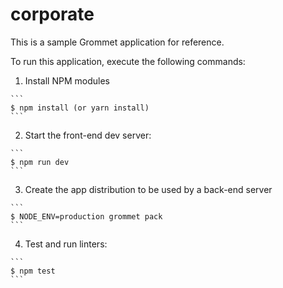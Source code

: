 # corporate

This is a sample Grommet application for reference.

To run this application, execute the following commands:

  1. Install NPM modules

    ```
    $ npm install (or yarn install)
    ```

  2. Start the front-end dev server:

    ```
    $ npm run dev
    ```

  3. Create the app distribution to be used by a back-end server

    ```
    $ NODE_ENV=production grommet pack
    ```

  4. Test and run linters:

    ```
    $ npm test
    ```
